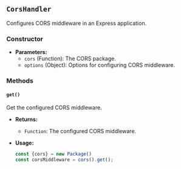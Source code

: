 ## `CorsHandler`

Configures CORS middleware in an Express application.

### Constructor

- **Parameters:**
  - `cors` (Function): The CORS package.
  - `options` (Object): Options for configuring CORS middleware.

### Methods

#### `get()`

Get the configured CORS middleware.

- **Returns:**
  - `Function`: The configured CORS middleware.

- **Usage:**
  ```javascript
  const {cors} = new Package()
  const corsMiddleware = cors().get();
